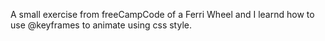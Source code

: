 A small exercise from freeCampCode of a Ferri Wheel and I learnd how to use @keyframes to animate using css style.